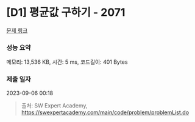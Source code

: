 # [D1] 평균값 구하기 - 2071 

[문제 링크](https://swexpertacademy.com/main/code/problem/problemDetail.do?contestProbId=AV5QRnJqA5cDFAUq) 

### 성능 요약

메모리: 13,536 KB, 시간: 5 ms, 코드길이: 401 Bytes

### 제출 일자

2023-09-06 00:18



> 출처: SW Expert Academy, https://swexpertacademy.com/main/code/problem/problemList.do